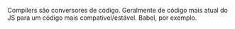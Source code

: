 Compilers são conversores de código. Geralmente de código mais atual do JS para um código mais compativel/estável.
Babel, por exemplo.

